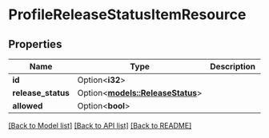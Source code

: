 # ProfileReleaseStatusItemResource

## Properties

Name | Type | Description | Notes
------------ | ------------- | ------------- | -------------
**id** | Option<**i32**> |  | [optional]
**release_status** | Option<[**models::ReleaseStatus**](ReleaseStatus.md)> |  | [optional]
**allowed** | Option<**bool**> |  | [optional]

[[Back to Model list]](../README.md#documentation-for-models) [[Back to API list]](../README.md#documentation-for-api-endpoints) [[Back to README]](../README.md)


